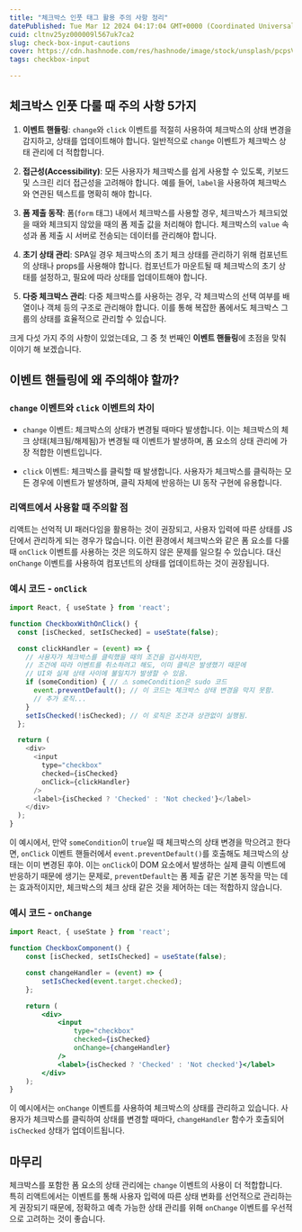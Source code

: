 ```yaml
---
title: "체크박스 인풋 태그 활용 주의 사항 정리"
datePublished: Tue Mar 12 2024 04:17:04 GMT+0000 (Coordinated Universal Time)
cuid: cltnv25yz000009l567uk7ca2
slug: check-box-input-cautions
cover: https://cdn.hashnode.com/res/hashnode/image/stock/unsplash/pcpsVsyFp_s/upload/52c119fc1845293050c33d8b8e14c353.jpeg
tags: checkbox-input

---
```


## **체크박스 인풋 다룰 때 주의 사항 5가지**

1. **이벤트 핸들링**: `change`와 `click` 이벤트를 적절히 사용하여 체크박스의 상태 변경을 감지하고, 상태를 업데이트해야 합니다. 일반적으로 `change` 이벤트가 체크박스 상태 관리에 더 적합합니다.
    
2. **접근성(Accessibility)**: 모든 사용자가 체크박스를 쉽게 사용할 수 있도록, 키보드 및 스크린 리더 접근성을 고려해야 합니다. 예를 들어, `label`을 사용하여 체크박스와 연관된 텍스트를 명확히 해야 합니다.
    
3. **폼 제출 동작**: 폼(`form` 태그) 내에서 체크박스를 사용할 경우, 체크박스가 체크되었을 때와 체크되지 않았을 때의 폼 제출 값을 처리해야 합니다. 체크박스의 `value` 속성과 폼 제출 시 서버로 전송되는 데이터를 관리해야 합니다.
    
4. **초기 상태 관리**: SPA일 경우 체크박스의 초기 체크 상태를 관리하기 위해 컴포넌트의 상태나 props를 사용해야 합니다. 컴포넌트가 마운트될 때 체크박스의 초기 상태를 설정하고, 필요에 따라 상태를 업데이트해야 합니다.
    
5. **다중 체크박스 관리**: 다중 체크박스를 사용하는 경우, 각 체크박스의 선택 여부를 배열이나 객체 등의 구조로 관리해야 합니다. 이를 통해 복잡한 폼에서도 체크박스 그룹의 상태를 효율적으로 관리할 수 있습니다.
    

크게 다섯 가지 주의 사항이 있었는데요, 그 중 첫 번째인 **이벤트 핸들링**에 초점을 맞춰 이야기 해 보겠습니다.

## 이벤트 핸들링에 왜 주의해야 할까?

### `change` 이벤트와 `click` 이벤트의 차이

* `change` 이벤트: 체크박스의 상태가 변경될 때마다 발생합니다. 이는 체크박스의 체크 상태(체크됨/해제됨)가 변경될 때 이벤트가 발생하며, 폼 요소의 상태 관리에 가장 적합한 이벤트입니다.
    
* `click` 이벤트: 체크박스를 클릭할 때 발생합니다. 사용자가 체크박스를 클릭하는 모든 경우에 이벤트가 발생하며, 클릭 자체에 반응하는 UI 동작 구현에 유용합니다.
    

### 리액트에서 사용할 때 주의할 점

리액트는 선억적 UI 패러다임을 활용하는 것이 권장되고, 사용자 입력에 따른 상태를 JS단에서 관리하게 되는 경우가 많습니다. 이런 환경에서 체크박스와 같은 폼 요소를 다룰 때 `onClick` 이벤트를 사용하는 것은 의도하지 않은 문제를 일으킬 수 있습니다. 대신 `onChange` 이벤트를 사용하여 컴포넌트의 상태를 업데이트하는 것이 권장됩니다.

### **예시 코드 -** `onClick`

```javascript
import React, { useState } from 'react';

function CheckboxWithOnClick() {
  const [isChecked, setIsChecked] = useState(false);

  const clickHandler = (event) => {
    // 사용자가 체크박스를 클릭했을 때의 조건을 검사하지만,
    // 조건에 따라 이벤트를 취소하려고 해도, 이미 클릭은 발생했기 때문에
    // UI와 실제 상태 사이에 불일치가 발생할 수 있음.
    if (someCondition) { // ⚠ someCondition은 sudo 코드
      event.preventDefault(); // 이 코드는 체크박스 상태 변경을 막지 못함.
      // 추가 로직...
    }
    setIsChecked(!isChecked); // 이 로직은 조건과 상관없이 실행됨.
  };

  return (
    <div>
      <input
        type="checkbox"
        checked={isChecked}
        onClick={clickHandler}
      />
      <label>{isChecked ? 'Checked' : 'Not checked'}</label>
    </div>
  );
}
```

이 예시에서, 만약 `someCondition`이 `true`일 때 체크박스의 상태 변경을 막으려고 한다면, `onClick` 이벤트 핸들러에서 `event.preventDefault()`를 호출해도 체크박스의 상태는 이미 변경된 후야. 이는 `onClick`이 DOM 요소에서 발생하는 실제 클릭 이벤트에 반응하기 때문에 생기는 문제로, `preventDefault`는 폼 제출 같은 기본 동작을 막는 데는 효과적이지만, 체크박스의 체크 상태 같은 것을 제어하는 데는 적합하지 않습니다.

### 예시 코드 - `onChange`

```jsx
import React, { useState } from 'react';

function CheckboxComponent() {
    const [isChecked, setIsChecked] = useState(false);

    const changeHandler = (event) => {
        setIsChecked(event.target.checked);
    };

    return (
        <div>
            <input
                type="checkbox"
                checked={isChecked}
                onChange={changeHandler}
            />
            <label>{isChecked ? 'Checked' : 'Not checked'}</label>
        </div>
    );
}
```

이 예시에서는 `onChange` 이벤트를 사용하여 체크박스의 상태를 관리하고 있습니다. 사용자가 체크박스를 클릭하여 상태를 변경할 때마다, `changeHandler` 함수가 호출되어 `isChecked` 상태가 업데이트됩니다.

## 마무리

체크박스를 포함한 폼 요소의 상태 관리에는 `change` 이벤트의 사용이 더 적합합니다.  
특히 리액트에서는 이벤트를 통해 사용자 입력에 따른 상태 변화를 선언적으로 관리하는게 권장되기 때문에, 정확하고 예측 가능한 상태 관리를 위해 `onChange` 이벤트를 우선적으로 고려하는 것이 좋습니다.